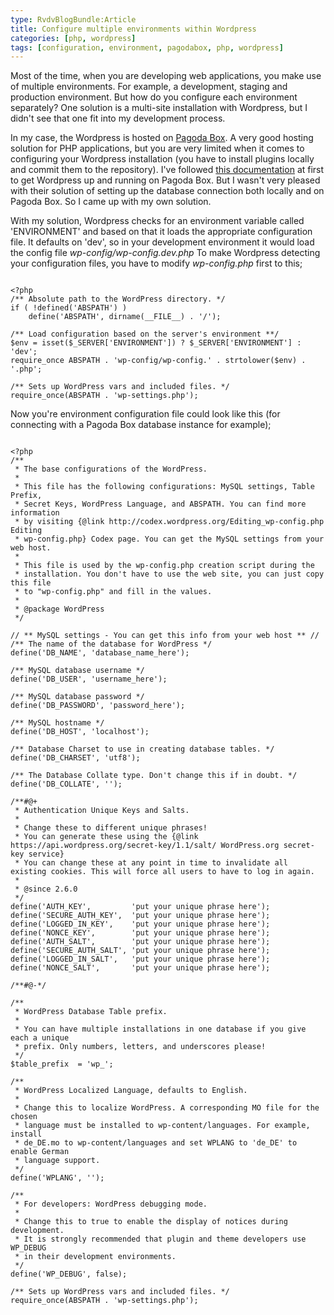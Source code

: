 ```yaml
---
type: RvdvBlogBundle:Article
title: Configure multiple environments within Wordpress
categories: [php, wordpress]
tags: [configuration, environment, pagodabox, php, wordpress]
---
```


Most of the time, when you are developing web applications, you make use of multiple environments. For example, a development, staging and production environment. But how do you configure each environment separately? One solution is a multi-site installation with Wordpress, but I didn't see that one fit into my development process.
<!-- more -->
In my case, the Wordpress is hosted on [Pagoda Box](http://pagodabox.com). A very good hosting solution for PHP applications, but you are very limited when it comes to configuring your Wordpress installation (you have to install plugins locally and commit them to the repository). I've followed [this documentation](http://help.pagodabox.com/customer/portal/articles/175468-wordpress) at first to get Wordpress up and running on Pagoda Box. But I wasn't very pleased with their solution of setting up the database connection both locally and on Pagoda Box. So I came up with my own solution.

With my solution, Wordpress checks for an environment variable called 'ENVIRONMENT' and based on that it loads the appropriate configuration file. It defaults on 'dev', so in your development environment it would load the config file *wp-config/wp-config.dev.php*
To make Wordpress detecting your configuration files, you have to modify *wp-config.php* first to this;

~~~

<?php
/** Absolute path to the WordPress directory. */
if ( !defined('ABSPATH') )
    define('ABSPATH', dirname(__FILE__) . '/');

/** Load configuration based on the server's environment **/
$env = isset($_SERVER['ENVIRONMENT']) ? $_SERVER['ENVIRONMENT'] : 'dev';
require_once ABSPATH . 'wp-config/wp-config.' . strtolower($env) . '.php';

/** Sets up WordPress vars and included files. */
require_once(ABSPATH . 'wp-settings.php');

~~~

Now you're environment configuration file could look like this (for connecting with a Pagoda Box database instance for example);

~~~

<?php
/**
 * The base configurations of the WordPress.
 *
 * This file has the following configurations: MySQL settings, Table Prefix,
 * Secret Keys, WordPress Language, and ABSPATH. You can find more information
 * by visiting {@link http://codex.wordpress.org/Editing_wp-config.php Editing
 * wp-config.php} Codex page. You can get the MySQL settings from your web host.
 *
 * This file is used by the wp-config.php creation script during the
 * installation. You don't have to use the web site, you can just copy this file
 * to "wp-config.php" and fill in the values.
 *
 * @package WordPress
 */

// ** MySQL settings - You can get this info from your web host ** //
/** The name of the database for WordPress */
define('DB_NAME', 'database_name_here');

/** MySQL database username */
define('DB_USER', 'username_here');

/** MySQL database password */
define('DB_PASSWORD', 'password_here');

/** MySQL hostname */
define('DB_HOST', 'localhost');

/** Database Charset to use in creating database tables. */
define('DB_CHARSET', 'utf8');

/** The Database Collate type. Don't change this if in doubt. */
define('DB_COLLATE', '');

/**#@+
 * Authentication Unique Keys and Salts.
 *
 * Change these to different unique phrases!
 * You can generate these using the {@link https://api.wordpress.org/secret-key/1.1/salt/ WordPress.org secret-key service}
 * You can change these at any point in time to invalidate all existing cookies. This will force all users to have to log in again.
 *
 * @since 2.6.0
 */
define('AUTH_KEY',         'put your unique phrase here');
define('SECURE_AUTH_KEY',  'put your unique phrase here');
define('LOGGED_IN_KEY',    'put your unique phrase here');
define('NONCE_KEY',        'put your unique phrase here');
define('AUTH_SALT',        'put your unique phrase here');
define('SECURE_AUTH_SALT', 'put your unique phrase here');
define('LOGGED_IN_SALT',   'put your unique phrase here');
define('NONCE_SALT',       'put your unique phrase here');

/**#@-*/

/**
 * WordPress Database Table prefix.
 *
 * You can have multiple installations in one database if you give each a unique
 * prefix. Only numbers, letters, and underscores please!
 */
$table_prefix  = 'wp_';

/**
 * WordPress Localized Language, defaults to English.
 *
 * Change this to localize WordPress. A corresponding MO file for the chosen
 * language must be installed to wp-content/languages. For example, install
 * de_DE.mo to wp-content/languages and set WPLANG to 'de_DE' to enable German
 * language support.
 */
define('WPLANG', '');

/**
 * For developers: WordPress debugging mode.
 *
 * Change this to true to enable the display of notices during development.
 * It is strongly recommended that plugin and theme developers use WP_DEBUG
 * in their development environments.
 */
define('WP_DEBUG', false);

/** Sets up WordPress vars and included files. */
require_once(ABSPATH . 'wp-settings.php');

~~~
